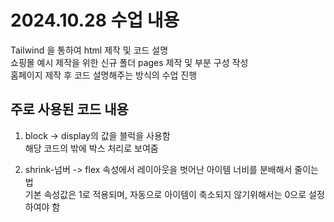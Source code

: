 # 2024.10.28 수업 내용

Tailwind 을 통하여 html 제작 및 코드 설명 <br>
쇼핑몰 예시 제작을 위한 신규 폴더 pages 제작 및 부분 구성 작성<br>
홈페이지 제작 후 코드 설명해주는 방식의 수업 진행<br>

## 주로 사용된 코드 내용

1. block -> display의 값을 블럭을 사용함<br>
   해당 코드의 밖에 박스 처리로 보여줌<br>

2. shrink-넘버 -> flex 속성에서 레이아웃을 벗어난 아이템 너비를 분배해서 줄이는법<br>
   기본 속성값은 1로 적용되며, 자동으로 아이템이 축소되지 않기위해서는 0으로 설정 하여야 함<br>
